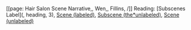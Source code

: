 [[page: Hair Salon Scene Narrative,, Wen,, Fillins, /]]
Reading: [Subscenes Label](, heading, 3), [Scene (labeled)](,heading,8), [Subscene (the*unlabeled)](,heading,9), [Scene (unlabeled)](,heading,10)


